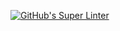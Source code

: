 [![GitHub's Super Linter](https://github.com/ICS20-Edward-McNamara/Unit2-04-HTML-AreaPer-UserInput/workflows/GitHub's%20Super%20Linter/badge.svg)](https://github.com/ICS20-Edward-McNamara/Unit2-04-HTML-AreaPer-UserInput/actions)